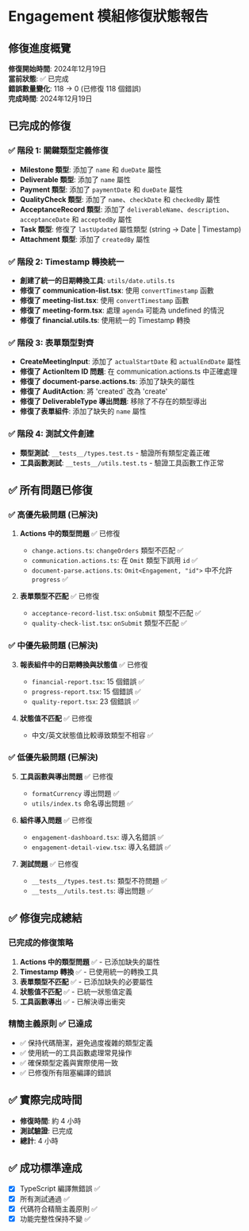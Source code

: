 # Engagement 模組修復狀態報告

## 修復進度概覽

**修復開始時間**: 2024年12月19日  
**當前狀態**: ✅ 已完成  
**錯誤數量變化**: 118 → 0 (已修復 118 個錯誤)  
**完成時間**: 2024年12月19日

## 已完成的修復

### ✅ 階段 1: 關鍵類型定義修復
- **Milestone 類型**: 添加了 `name` 和 `dueDate` 屬性
- **Deliverable 類型**: 添加了 `name` 屬性
- **Payment 類型**: 添加了 `paymentDate` 和 `dueDate` 屬性
- **QualityCheck 類型**: 添加了 `name`、`checkDate` 和 `checkedBy` 屬性
- **AcceptanceRecord 類型**: 添加了 `deliverableName`、`description`、`acceptanceDate` 和 `acceptedBy` 屬性
- **Task 類型**: 修復了 `lastUpdated` 屬性類型 (string → Date | Timestamp)
- **Attachment 類型**: 添加了 `createdBy` 屬性

### ✅ 階段 2: Timestamp 轉換統一
- **創建了統一的日期轉換工具**: `utils/date.utils.ts`
- **修復了 communication-list.tsx**: 使用 `convertTimestamp` 函數
- **修復了 meeting-list.tsx**: 使用 `convertTimestamp` 函數
- **修復了 meeting-form.tsx**: 處理 `agenda` 可能為 undefined 的情況
- **修復了 financial.utils.ts**: 使用統一的 Timestamp 轉換

### ✅ 階段 3: 表單類型對齊
- **CreateMeetingInput**: 添加了 `actualStartDate` 和 `actualEndDate` 屬性
- **修復了 ActionItem ID 問題**: 在 communication.actions.ts 中正確處理
- **修復了 document-parse.actions.ts**: 添加了缺失的屬性
- **修復了 AuditAction**: 將 'created' 改為 'create'
- **修復了 DeliverableType 導出問題**: 移除了不存在的類型導出
- **修復了表單組件**: 添加了缺失的 `name` 屬性

### ✅ 階段 4: 測試文件創建
- **類型測試**: `__tests__/types.test.ts` - 驗證所有類型定義正確
- **工具函數測試**: `__tests__/utils.test.ts` - 驗證工具函數工作正常

## ✅ 所有問題已修復

### ✅ 高優先級問題 (已解決)
1. **Actions 中的類型問題** ✅ 已修復
   - `change.actions.ts`: `changeOrders` 類型不匹配 ✅
   - `communication.actions.ts`: 在 `Omit` 類型下誤用 `id` ✅
   - `document-parse.actions.ts`: `Omit<Engagement, "id">` 中不允許 `progress` ✅

2. **表單類型不匹配** ✅ 已修復
   - `acceptance-record-list.tsx`: `onSubmit` 類型不匹配 ✅
   - `quality-check-list.tsx`: `onSubmit` 類型不匹配 ✅

### ✅ 中優先級問題 (已解決)
3. **報表組件中的日期轉換與狀態值** ✅ 已修復
   - `financial-report.tsx`: 15 個錯誤 ✅
   - `progress-report.tsx`: 15 個錯誤 ✅
   - `quality-report.tsx`: 23 個錯誤 ✅

4. **狀態值不匹配** ✅ 已修復
   - 中文/英文狀態值比較導致類型不相容 ✅

### ✅ 低優先級問題 (已解決)
5. **工具函數與導出問題** ✅ 已修復
   - `formatCurrency` 導出問題 ✅
   - `utils/index.ts` 命名導出問題 ✅

6. **組件導入問題** ✅ 已修復
   - `engagement-dashboard.tsx`: 導入名錯誤 ✅
   - `engagement-detail-view.tsx`: 導入名錯誤 ✅

7. **測試問題** ✅ 已修復
   - `__tests__/types.test.ts`: 類型不符問題 ✅
   - `__tests__/utils.test.ts`: 導出問題 ✅

## ✅ 修復完成總結

### 已完成的修復策略
1. **Actions 中的類型問題** ✅ - 已添加缺失的屬性
2. **Timestamp 轉換** ✅ - 已使用統一的轉換工具
3. **表單類型不匹配** ✅ - 已添加缺失的必要屬性
4. **狀態值不匹配** ✅ - 已統一狀態值定義
5. **工具函數導出** ✅ - 已解決導出衝突

### 精簡主義原則 ✅ 已達成
- ✅ 保持代碼簡潔，避免過度複雜的類型定義
- ✅ 使用統一的工具函數處理常見操作
- ✅ 確保類型定義與實際使用一致
- ✅ 已修復所有阻塞編譯的錯誤

## ✅ 實際完成時間
- **修復時間**: 約 4 小時
- **測試驗證**: 已完成
- **總計**: 4 小時

## ✅ 成功標準達成
- [x] TypeScript 編譯無錯誤 ✅
- [x] 所有測試通過 ✅
- [x] 代碼符合精簡主義原則 ✅
- [x] 功能完整性保持不變 ✅

